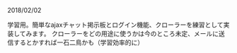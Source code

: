 2018/02/02

学習用。簡単なajaxチャット掲示板とログイン機能、クローラーを練習として実装してみます。
クローラーをどの用途に使うかは今のところ未定、メールに送信するとかすれば一石二鳥かも（学習効率的に）
